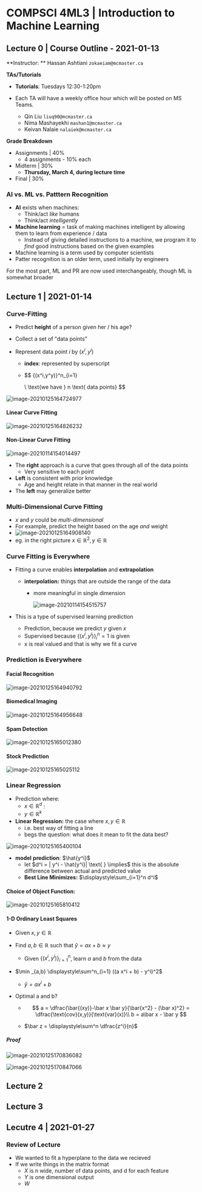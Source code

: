 # COMPSCI 4ML3 | Introduction to Machine Learning

## Lecture 0 | Course Outline - 2021-01-13

**Instructor: ** Hassan Ashtiani `zokaeiam@mcmaster.ca`

**TAs/Tutorials**

- **Tutorials**:  Tuesdays 12:30-1:20pm

- Each TA will have a weekly office hour which will be posted on MS Teams.
  - Qin Liu `liuq90@mcmaster.ca`
  - Nima Mashayekhi `mashan1@mcmaster.ca`
  - Keivan Nalaie  `nalaiek@mcmaster.ca`

**Grade Breakdown**

- Assignments | 40%
  - 4 assignments - 10% each
- Midterm | 30%
  - **Thursday, March 4, during lecture time**
- Final | 30%

### AI vs. ML vs. Patttern Recognition

- **AI** exists when machines:
  - Think/act *like* humans
  - Think/act *intelligently*
- **Machine learning** = task of making machines intelligent by allowing them to learn from experience / data
  - Instead of giving detailed instructions to a machine, we program it to *find* good instructions based on the given examples
- Machine learning is a term used by computer scientists
- Patter recognition is an older term, used initially by engineers

For the most part, ML and PR are now used interchangeably, though ML is somewhat broader

## Lecture 1 | 2021-01-14

### Curve-Fitting

- Predict **height** of a person given her / his age?

- Collect a set of "data points"

- Represent data point $i$ by $(x^i,y^i)$

  - **index**: represented by superscript

  - $$
    \{(x^i,y^y)\}^n_{i=1}
    
    
    \\
    \text{we have } n \text{ data points}
    $$

![image-20210125164724977](images/lecture/image-20210125164724977.png)

#### Linear Curve Fitting

![image-20210125164826232](images/lecture/image-20210125164826232.png)



#### Non-Linear Curve Fitting

![image-20210114154014497](images/lecture/image-20210114154014497.png)

- The **right** approach is a curve that goes through all of the data points
  - Very sensitive to each point
- **Left** is consistent with prior knowledge
  - Age and height relate in that manner in the real world
- The **left** may generalize better 

### Multi-Dimensional Curve Fitting

- $x$ and $y$ could be *multi-dimensional*
- For example, predict the height based on the age *and* weight
- ![image-20210125164908140](images/lecture/image-20210125164908140.png)
- eg. in the right picture $x \in \mathbb{R}^2, y \in \mathbb{R}$

### Curve Fitting is Everywhere

- Fitting a curve enables **interpolation** and **extrapolation**

  - **interpolation:** things that are outside the range of the data 

    - more meaningful in single dimension

      ![image-20210114154515757](images/lecture/image-20210114154515757.png)

- This is a type of supervised learning prediction
  - Prediction, because we predict $y$ given $x$
  - Supervised because {($x^i,y^i$)$\}^n_i=1$ is given
  - x is real valued and that is why we fit a curve

### Prediction is Everywhere

#### Facial Recognition

![image-20210125164940792](images/lecture/image-20210125164940792.png)

#### Biomedical Imaging

![image-20210125164956648](images/lecture/image-20210125164956648.png)

#### Spam Detection

![image-20210125165012380](images/lecture/image-20210125165012380.png)

#### Stock Prediction

![image-20210125165025112](images/lecture/image-20210125165025112.png)

### Linear Regression

- Prediction where:
  - $x \in \mathbb{R}^d$ : 
  - $y \in \mathbb{R}^k$
- **Linear Regression:** the case where $x,y \in \mathbb{R}$
  - i.e. best way of fitting a line
  - begs the question: what does it mean to fit the data best?

![image-20210125165400104](images/lecture/image-20210125165400104.png)

- **model** **prediction**: $\hat{y^i}$		
  - let $d^i = | y^i - \hat{y^i}| \text{  } \implies$ this is the absolute difference between actual and predicted value
  - **Best Line Minimizes:** $\displaystyle\sum_{i=1}^n d^i$

#### Choice of Object Function:

![image-20210125165810412](images/lecture/image-20210125165810412.png)

#### 1-D Ordinary Least Squares

- Given $x,y \in \mathbb{R}$ 

- Find $a,b \in \mathbb{R}$ such that $\hat y = ax + b \approx y$

  - Given $\{(x^i,y^i)\}^n_{i=1}$, learn $a$ and $b$ from the data

- $\min _{a,b} \displaystyle\sum^n_{i=1} ((a x^i + b) - y^i)^2$

  - $\hat y = ax^i+b$

- Optimal a and b?

  - $$
    a = \dfrac{\bar{(xy)}-\bar x \bar y}{\bar{x^2} - (\bar x)^2} = \dfrac{\text{cov}(x,y)}{\text{var}(x)}\\ b = a\bar x - \bar y
    $$

  - $\bar z = \displaystyle\sum^n \dfrac{z^i}{n}$

##### Proof

![image-20210125170836082](images/lecture/image-20210125170836082.png)

![image-20210125170847066](images/lecture/image-20210125170847066.png)

## Lecture 2 

## Lecture 3 

## Lecutre 4 | 2021-01-27

### Review of Lecture 

- We wanted to fit a hyperplane to the data we recieved 
- If we write things in the matrix format
  - $X$ is n wide, number of data points, and d for each feature
  - $Y$ is one dimensional output
  - $W$